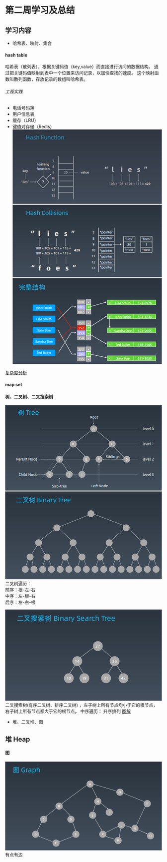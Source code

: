 # 第二周学习及总结 
## 学习内容
* 哈希表、映射、集合

#### hash table
哈希表（散列表），根据关键码值（key,value）而直接进行访问的数据结构。
通过把关键码值映射到表中一个位置来访问记录，以加快查找的速度。
这个映射函数叫散列函数，存放记录的数组叫哈希表。
###### 工程实践
* 电话号码簿
* 用户信息表
* 缓存（LRU）
* 键值对存储（Redis）
![](./img/1.png)
![](./img/2.png)
![](./img/3.png)

[复杂度分析](https://www.bigocheatsheet.com/)

#### map set 

####  树、二叉树、二叉搜索树
![树](./img/4.png)
![二叉树](./img/5.png)
二叉树遍历：  
前序：根-左-右  
中序：左-根-右  
后序：左-右-根  

![二叉搜索树](./img/7.png)
二叉搜索树(有序二叉树、排序二叉树) ，左子树上所有节点均小于它的根节点，右子树上所有节点都大于它的根节点。
中序遍历： 升序排列
[图解](https://visualgo.net/zh/bst)

* 堆、二叉堆、图
## 堆 Heap

#### 图
![图](./img/6.png)
有点有边




